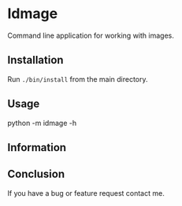 # Idmage
Command line application for working with images.

## Installation

Run ```./bin/install``` from the main directory.

## Usage

python -m idmage -h

## Information

## Conclusion

If you have a bug or feature request contact me.
